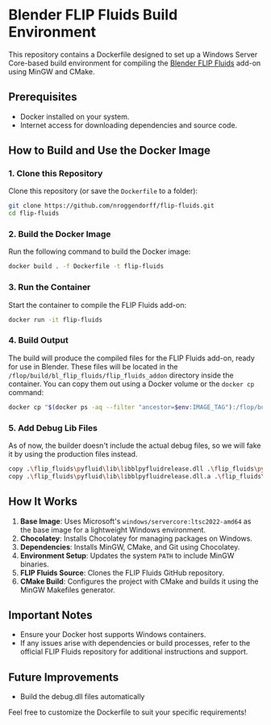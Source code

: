 # Blender FLIP Fluids Build Environment

This repository contains a Dockerfile designed to set up a Windows Server Core-based build environment for compiling the [Blender FLIP Fluids](https://github.com/rlguy/Blender-FLIP-Fluids) add-on using MinGW and CMake.

## Prerequisites
- Docker installed on your system.
- Internet access for downloading dependencies and source code.

## How to Build and Use the Docker Image

### 1. Clone this Repository
Clone this repository (or save the `Dockerfile` to a folder):
```bash
git clone https://github.com/nroggendorff/flip-fluids.git
cd flip-fluids
```

### 2. Build the Docker Image
Run the following command to build the Docker image:
```bash
docker build . -f Dockerfile -t flip-fluids
```

### 3. Run the Container
Start the container to compile the FLIP Fluids add-on:
```bash
docker run -it flip-fluids
```

### 4. Build Output
The build will produce the compiled files for the FLIP Fluids add-on, ready for use in Blender. These files will be located in the `/flop/build/bl_flip_fluids/flip_fluids_addon` directory inside the container. You can copy them out using a Docker volume or the `docker cp` command:

```bash
docker cp "$(docker ps -aq --filter "ancestor=$env:IMAGE_TAG"):/flop/build/bl_flip_fluids/flip_fluids_addon" "./flip_fluids"
```

### 5. Add Debug Lib Files
As of now, the builder doesn't include the actual debug files, so we will fake it by using the production files instead.

```bash
copy .\flip_fluids\pyfluid\lib\libblpyfluidrelease.dll .\flip_fluids\pyfluid\lib\libblpyfluiddebug.dll
copy .\flip_fluids\pyfluid\lib\libblpyfluidrelease.dll.a .\flip_fluids\pyfluid\lib\libblpyfluiddebug.dll.a
```

## How It Works
1. **Base Image**: Uses Microsoft's `windows/servercore:ltsc2022-amd64` as the base image for a lightweight Windows environment.
2. **Chocolatey**: Installs Chocolatey for managing packages on Windows.
3. **Dependencies**: Installs MinGW, CMake, and Git using Chocolatey.
4. **Environment Setup**: Updates the system `PATH` to include MinGW binaries.
5. **FLIP Fluids Source**: Clones the FLIP Fluids GitHub repository.
6. **CMake Build**: Configures the project with CMake and builds it using the MinGW Makefiles generator.

## Important Notes
- Ensure your Docker host supports Windows containers.
- If any issues arise with dependencies or build processes, refer to the official FLIP Fluids repository for additional instructions and support.

## Future Improvements
- Build the debug.dll files automatically

Feel free to customize the Dockerfile to suit your specific requirements!

